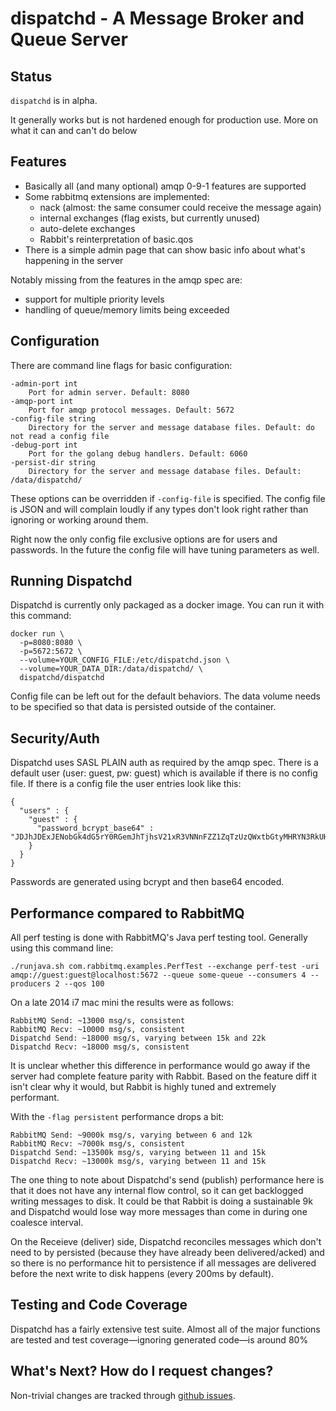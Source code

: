 # dispatchd - A Message Broker and Queue Server

## Status

`dispatchd` is in alpha.

It generally works but is not hardened enough for production use. More on what it can and can't do below

## Features

* Basically all (and many optional) amqp 0-9-1 features are supported
* Some rabbitmq extensions are implemented:
  * nack (almost: the same consumer could receive the message again)
  * internal exchanges (flag exists, but currently unused)
  * auto-delete exchanges
  * Rabbit's reinterpretation of basic.qos
* There is a simple admin page that can show basic info about what's
  happening in the server

Notably missing from the features in the amqp spec are:

* support for multiple priority levels
* handling of queue/memory limits being exceeded

## Configuration

There are command line flags for basic configuration:

    -admin-port int
        Port for admin server. Default: 8080
    -amqp-port int
        Port for amqp protocol messages. Default: 5672
    -config-file string
        Directory for the server and message database files. Default: do not read a config file
    -debug-port int
        Port for the golang debug handlers. Default: 6060
    -persist-dir string
        Directory for the server and message database files. Default: /data/dispatchd/

These options can be overridden if `-config-file` is specified. The config file is JSON and will complain loudly if any types don't look right rather than ignoring or working around them.

Right now the only config file exclusive options are for users and passwords. In the future the config file will have tuning parameters as well.

## Running Dispatchd

Dispatchd is currently only packaged as a docker image. You can run it with this command:

    docker run \
      -p=8080:8080 \
      -p=5672:5672 \
      --volume=YOUR_CONFIG_FILE:/etc/dispatchd.json \
      --volume=YOUR_DATA_DIR:/data/dispatchd/ \
      dispatchd/dispatchd

Config file can be left out for the default behaviors. The data volume needs
to be specified so that data is persisted outside of the container.

## Security/Auth

Dispatchd uses SASL PLAIN auth as required by the amqp spec. There is a default user (user: guest, pw: guest) which is available if there is no config file. If there is a config file the user entries look like this:

    {
      "users" : {
        "guest" : {
          "password_bcrypt_base64" : "JDJhJDExJENobGk4dG5rY0RGemJhTjhsV21xR3VNNnFZZ1ZqTzUzQWxtbGtyMHRYN3RkUHMuYjF5SUt5"
        }
      }
    }

Passwords are generated using bcrypt and then base64 encoded.

## Performance compared to RabbitMQ

All perf testing is done with RabbitMQ's Java perf testing tool. Generally using this command line:

    ./runjava.sh com.rabbitmq.examples.PerfTest --exchange perf-test -uri amqp://guest:guest@localhost:5672 --queue some-queue --consumers 4 --producers 2 --qos 100

On a late 2014 i7 mac mini the results were as follows:

    RabbitMQ Send: ~13000 msg/s, consistent
    RabbitMQ Recv: ~10000 msg/s, consistent
    Dispatchd Send: ~18000 msg/s, varying between 15k and 22k
    Dispatchd Recv: ~18000 msg/s, consistent

It is unclear whether this difference in performance would go away if the server had complete feature parity with Rabbit. Based on the feature diff it isn't clear why it would, but Rabbit is highly tuned and extremely performant.

With the `-flag persistent` performance drops a bit:

    RabbitMQ Send: ~9000k msg/s, varying between 6 and 12k
    RabbitMQ Recv: ~7000k msg/s, consistent
    Dispatchd Send: ~13500k msg/s, varying between 11 and 15k
    Dispatchd Recv: ~13000k msg/s, varying between 11 and 15k

The one thing to note about Dispatchd's send (publish) performance here is that it does not have any internal flow control, so it can get backlogged writing messages to disk. It could be that Rabbit is doing a sustainable 9k and Dispatchd would lose way more messages than come in during one coalesce interval.

On the Receieve (deliver) side, Dispatchd reconciles messages which don't need to by persisted (because they have already been delivered/acked) and so there is no performance hit to persistence if all messages are delivered before the next write to disk happens (every 200ms by default).

## Testing and Code Coverage

Dispatchd has a fairly extensive test suite. Almost all of the major functions are tested and test coverage—ignoring generated code—is around 80%

## What's Next? How do I request changes?

Non-trivial changes are tracked through [github issues](https://github.com/jeffjenkins/dispatchd/issues).